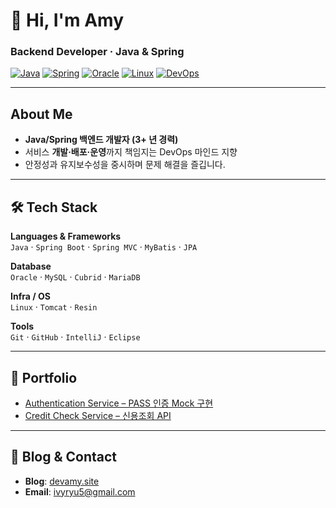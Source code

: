 # 👋 Hi, I'm Amy

### Backend Developer · Java & Spring

[![Java](https://img.shields.io/badge/Java-007396?logo=openjdk&logoColor=white)]()
[![Spring](https://img.shields.io/badge/Spring-6DB33F?logo=spring&logoColor=white)]()
[![Oracle](https://img.shields.io/badge/Oracle-F80000?logo=oracle&logoColor=white)]()
[![Linux](https://img.shields.io/badge/Linux-FCC624?logo=linux&logoColor=black)]()
[![DevOps](https://img.shields.io/badge/DevOps-CI%2FCD-blue?logo=githubactions&logoColor=white)]()

---

## About Me
- **Java/Spring 백엔드 개발자 (3+ 년 경력)**  
- 서비스 **개발·배포·운영**까지 책임지는 DevOps 마인드 지향  
- 안정성과 유지보수성을 중시하며 문제 해결을 즐깁니다.

---

## 🛠 Tech Stack
**Languages & Frameworks**  
`Java` · `Spring Boot` · `Spring MVC` · `MyBatis` · `JPA`

**Database**  
`Oracle` · `MySQL` · `Cubrid` · `MariaDB`

**Infra / OS**  
`Linux` · `Tomcat` · `Resin`

**Tools**  
`Git` · `GitHub` · `IntelliJ` · `Eclipse`

---

## 📂 Portfolio
- [Authentication Service – PASS 인증 Mock 구현](https://github.com/Amy-ops53/portfolio/tree/main/authentication-service)  
- [Credit Check Service – 신용조회 API](https://github.com/Amy-ops53/portfolio/tree/main/credit-check-service)

---

## 📝 Blog & Contact
- **Blog**: [devamy.site](http://devamy.site)  
- **Email**: ivyryu5@gmail.com
